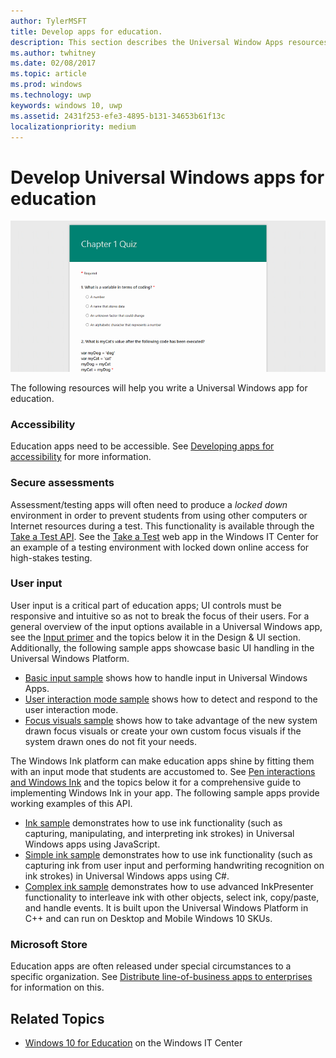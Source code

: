 ```yaml
---
author: TylerMSFT
title: Develop apps for education.
description: This section describes the Universal Window Apps resources that are available to you to write Education apps for the Windows 10 platform.
ms.author: twhitney
ms.date: 02/08/2017
ms.topic: article
ms.prod: windows
ms.technology: uwp
keywords: windows 10, uwp
ms.assetid: 2431f253-efe3-4895-b131-34653b61f13c
localizationpriority: medium
---
```


# Develop Universal Windows apps for education
![take-a-test app screenshot](images/take-a-test-screen-small.png)

The following resources will help you write a Universal Windows app for education.

### Accessibility
Education apps need to be accessible. See [Developing apps for accessibility](https://developer.microsoft.com/windows/accessible-apps) for more information.


### Secure assessments
Assessment/testing apps will often need to produce a *locked down* environment in order to prevent students from using other computers or Internet resources during a test. This functionality is available through the [Take a Test API](take-a-test-api.md). See the [Take a Test](https://technet.microsoft.com/edu/windows/take-tests-in-windows-10) web app in the Windows IT Center for an example of a testing environment with locked down online access for high-stakes testing.

### User input
User input is a critical part of education apps; UI controls must be responsive and intuitive so as not to break the focus of their users. For a general overview of the input options available in a Universal Windows app, see the [Input primer](https://docs.microsoft.com/windows/uwp/design/input/input-primer) and the topics below it in the Design & UI section. Additionally, the following sample apps showcase basic UI handling in the Universal Windows Platform.
- [Basic input sample](https://github.com/Microsoft/Windows-universal-samples/tree/master/Samples/BasicInput) shows how to handle input in Universal Windows Apps.
- [User interaction mode sample](https://github.com/Microsoft/Windows-universal-samples/tree/master/Samples/UserInteractionMode) shows how to detect and respond to the user interaction mode.
- [Focus visuals sample](https://github.com/Microsoft/Windows-universal-samples/tree/master/Samples/XamlFocusVisuals) shows how to take advantage of the new system drawn focus visuals or create your own custom focus visuals if the system drawn ones do not fit your needs.

The Windows Ink platform can make education apps shine by fitting them with an input mode that students are accustomed to. See [Pen interactions and Windows Ink](https://msdn.microsoft.com/windows/uwp/input/pen-and-stylus-interactions) and the topics below it for a comprehensive guide to implementing Windows Ink in your app. The following sample apps provide working examples of this API.
- [Ink sample](https://github.com/Microsoft/Windows-universal-samples/tree/master/Samples/Ink) demonstrates how to use ink functionality (such as capturing, manipulating, and interpreting ink strokes) in Universal Windows apps using JavaScript.
- [Simple ink sample](https://github.com/Microsoft/Windows-universal-samples/tree/master/Samples/SimpleInk) demonstrates how to use ink functionality (such as capturing ink from user input and performing handwriting recognition on ink strokes) in Universal Windows apps using C#.
- [Complex ink sample](https://github.com/Microsoft/Windows-universal-samples/tree/master/Samples/ComplexInk) demonstrates how to use advanced InkPresenter functionality to interleave ink with other objects, select ink, copy/paste, and handle events. It is built upon the Universal Windows Platform in C++ and can run on Desktop and Mobile Windows 10 SKUs.


### Microsoft Store
Education apps are often released under special circumstances to a specific organization. See [Distribute line-of-business apps to enterprises](https://msdn.microsoft.com/windows/uwp/publish/distribute-lob-apps-to-enterprises) for information on this.

## Related Topics
- [Windows 10 for Education](https://technet.microsoft.com/edu/windows/index) on the Windows IT Center

